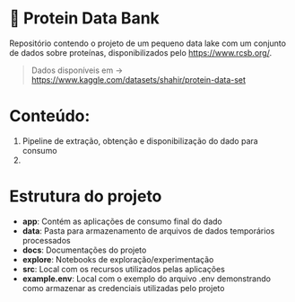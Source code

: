 # 🧬 Protein Data Bank

Repositório contendo o projeto de um pequeno data lake com um conjunto de dados sobre proteínas, disponibilizados pelo https://www.rcsb.org/.

> Dados disponíveis em -> https://www.kaggle.com/datasets/shahir/protein-data-set

# Conteúdo:
1. Pipeline de extração, obtenção e disponibilização do dado para consumo
2.   

# Estrutura do projeto

- **app**: Contém as aplicações de consumo final do dado
- **data**: Pasta para armazenamento de arquivos de dados temporários processados
- **docs**: Documentações do projeto
- **explore**: Notebooks de exploração/experimentação
- **src**: Local com os recursos utilizados pelas aplicações
- **example.env**: Local com o exemplo do arquivo .env demonstrando como armazenar as credenciais utilizadas pelo projeto
